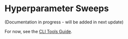 # Hyperparameter Sweeps

(Documentation in progress - will be added in next update)

For now, see the [CLI Tools Guide](../guide/cli.md#hyperparameter-sweeps).
